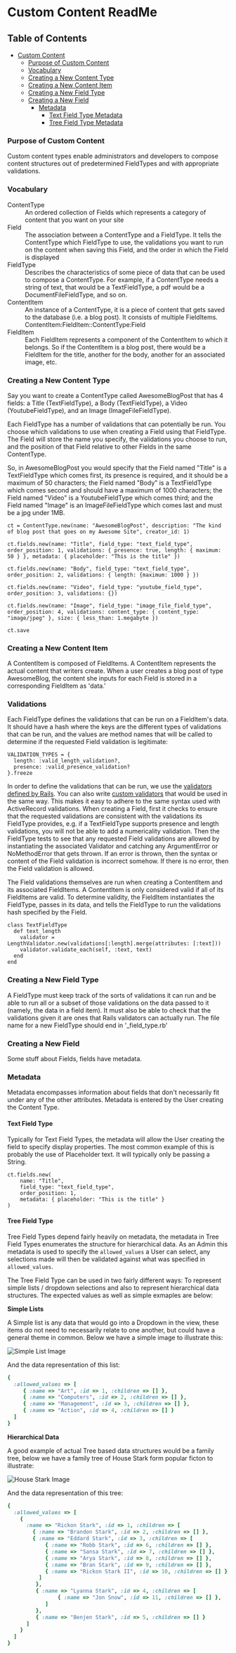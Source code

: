 # Custom Content ReadMe

## Table of Contents
- [Custom Content](#custom-content)
  - [Purpose of Custom Content](#custom-content-purpose)
  - [Vocabulary](#vocabulary)
  - [Creating a New Content Type](#creating-a-new-content-type)
  - [Creating a New Content Item](#creating-a-new-content-item)
  - [Creating a New Field Type](#creating-a-new-field-type)
  - [Creating a New Field](#creating-a-new-field)
     - [Metadata](#metadata)
         - [Text Field Type Metadata](#text-field-type-metadata)
         - [Tree Field Type Metadata](#tree-field-type-metadata)

### Purpose of Custom Content
Custom content types enable administrators and developers to compose content structures out of predetermined FieldTypes and with appropriate validations.

### Vocabulary
<dt>ContentType</dt> <dd>An ordered collection of Fields which represents a category of content that you want on your site</dd>

<dt>Field</dt> <dd>The association between a ContentType and a FieldType. It tells the ContentType which FieldType to use, the validations you want to run on the content when saving this Field, and the order in which the Field is displayed</dd>

<dt>FieldType</dt> <dd>Describes the characteristics of some piece of data that can be used to compose a ContentType. For example, if a ContentType needs a string of text, that would be a TextFieldType, a pdf would be a DocumentFileFieldType, and so on.</dd>

<dt>ContentItem</dt> <dd>An instance of a ContentType, it is a piece of content that gets saved to the database (i.e. a blog post). It consists of multiple FieldItems. ContentItem:FieldItem::ContentType:Field</dd>

<dt>FieldItem</dt> <dd>Each FieldItem represents a component of the ContentItem to which it belongs. So if the ContentItem is a blog post, there would be a FieldItem for the title, another for the body, another for an associated image, etc.</dd>


### Creating a New Content Type
Say you want to create a ContentType called AwesomeBlogPost that has 4 fields: a Title (TextFieldType), a Body (TextFieldType), a Video (YoutubeFieldType), and an Image (ImageFileFieldType).

Each FieldType has a number of validations that can potentially be run. You choose which validations to use when creating a Field using that FieldType. The Field will store the name you specify, the validations you choose to run, and the position of that Field relative to other Fields in the same ContentType.

So, in AwesomeBlogPost you would specify that the Field named "Title" is a TextFieldType which comes first, its presence is required, and it should be a maximum of 50 characters; the Field named "Body" is a TextFieldType which comes second and should have a maximum of 1000 characters; the Field named "Video" is a YoutubeFieldType which comes third; and the Field named "Image" is an ImageFileFieldType which comes last and must be a jpg under 1MB.

```
ct = ContentType.new(name: "AwesomeBlogPost", description: "The kind of blog post that goes on my Awesome Site", creator_id: 1)

ct.fields.new(name: "Title", field_type: "text_field_type", order_position: 1, validations: { presence: true, length: { maximum: 50 } }, metadata: { placeholder: "This is the title" })

ct.fields.new(name: "Body", field_type: "text_field_type", order_position: 2, validations: { length: {maximum: 1000 } })

ct.fields.new(name: "Video", field_type: "youtube_field_type", order_position: 3, validations: {})

ct.fields.new(name: "Image", field_type: "image_file_field_type", order_position: 4, validations: content_type: { content_type: "image/jpeg" }, size: { less_than: 1.megabyte })

ct.save
```

### Creating a New Content Item
A ContentItem is composed of FieldItems. A ContentItem represents the actual content that writers create. When a user creates a blog post of type AwesomeBlog, the content she inputs for each Field is stored in a corresponding FieldItem as 'data.'

### Validations
Each FieldType defines the validations that can be run on a FieldItem's data. It should have a hash where the keys are the different types of validations that can be run, and the values are method names that will be called to determine if the requested Field validation is legitimate:
```
VALIDATION_TYPES = {
  length: :valid_length_validation?,
  presence: :valid_presence_validation?
}.freeze
```

In order to define the validations that can be run, we use the [validators defined by Rails](https://github.com/rails/rails/tree/master/activemodel/lib/active_model/validations). You can also write [custom validators](http://guides.rubyonrails.org/active_record_validations.html#custom-validators) that would be used in the same way. This makes it easy to adhere to the same syntax used with ActiveRecord validations. When creating a Field, first it checks to ensure that the requested validations are consistent with the validations its FieldType provides, e.g. if a TextFieldType supports presence and length validations, you will not be able to add a numericality validation. Then the FieldType tests to see that any requested Field validations are allowed by instantiating the associated Validator and catching any ArgumentError or NoMethodError that gets thrown. If an error is thrown, then the syntax or content of the Field validation is incorrect somehow. If there is no error, then the Field validation is allowed.

The Field validations themselves are run when creating a ContentItem and its associated FieldItems. A ContentItem is only considered valid if all of its FieldItems are valid. To determine validity, the FieldItem instantiates the FieldType, passes in its data, and tells the FieldType to run the validations hash specified by the Field.

```
class TextFieldType
  def text_length
    validator = LengthValidator.new(validations[:length].merge(attributes: [:text]))
    validator.validate_each(self, :text, text)
  end
end
```

### Creating a New Field Type
A FieldType must keep track of the sorts of validations it can run and be able to run all or a subset of those validations on the data passed to it (namely, the data in a field item). It must also be able to check that the validations given it are ones that Rails validators can actually run. The file name for a new FieldType should end in '_field_type.rb'

### Creating a New Field
Some stuff about Fields, fields have metadata.

### Metadata
Metadata encompasses information about fields that don't necessarily fit under any of the other attributes. Metadata is entered by the User creating the Content Type.

#### Text Field Type
Typically for Text Field Types, the metadata will allow the User creating the field to specify display properties. The most common example of this is probably the use of Placeholder text. It will typically only be passing a String.

```
ct.fields.new(
    name: "Title", 
    field_type: "text_field_type", 
    order_position: 1,
    metadata: { placeholder: "This is the title" }
)
```

#### Tree Field Type
Tree Field Types depend fairly heavily on metadata, the metadata in Tree Field Types enumerates the structure for hierarchical data. As an Admin this metadata is used to specify the ```allowed_values``` a User can select, any selections made will then be validated against what was specified in ```allowed_values```.

The Tree Field Type can be used in two fairly different ways: To represent simple lists / dropdown selections and also to represent hierarchical data structures. The expected values as well as simple exmaples are below:

__Simple Lists__

A Simple list is any data that would go into a Dropdown in the view, these items do not need to necessarily relate to one another, but could have a general theme in common. Below we have a simple image to illustrate this:

![Simple List Image](https://cloud.githubusercontent.com/assets/8419757/16248100/b023e68a-37d2-11e6-97df-187c2c07fb33.png)

And the data representation of this list:

```ruby
{
  :allowed_values => [
     { :name => "Art", :id => 1, :children => [] },
     { :name => "Computers", :id => 2, :children => [] },
     { :name => "Management", :id => 3, :children => [] },
   	 { :name => "Action", :id => 4, :children => [] }
  ]
}
```

__Hierarchical Data__

A good example of actual Tree based data structures would be a family tree, below we have a family tree of House Stark form popular ficton to illustrate:

![House Stark Image](https://cloud.githubusercontent.com/assets/8419757/16248101/b4135118-37d2-11e6-815c-e42262c47e63.png)

And the data representation of this tree:

```ruby
{
  :allowed_values => [
    {
      :name => "Rickon Stark", :id => 1, :children => [
        { :name => "Brandon Stark", :id => 2, :children => [] },
        { :name => "Eddard Stark", :id => 3, :children => [
          	{ :name => "Robb Stark", :id => 6, :children => [] },
          	{ :name => "Sansa Stark", :id => 7, :children => [] },
          	{ :name => "Arya Stark", :id => 8, :children => [] },
          	{ :name => "Bran Stark", :id => 9, :children => [] },
          	{ :name => "Rickon Stark II", :id => 10, :children => [] },
          ]
   		 },
   		 { :name => "Lyanna Stark", :id => 4, :children => [
   		 		{ :name => "Jon Snow", :id => 11, :children => [] },
   		 	]
   		 },
   		 { :name => "Benjen Stark", :id => 5, :children => [] }
      ]
    }
  ]
}
```



